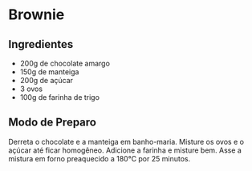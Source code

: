 # Brownie

## Ingredientes
- 200g de chocolate amargo
- 150g de manteiga
- 200g de açúcar
- 3 ovos
- 100g de farinha de trigo

## Modo de Preparo
 Derreta o chocolate e a manteiga em banho-maria.
 Misture os ovos e o açúcar até ficar homogêneo.
 Adicione a farinha e misture bem.
 Asse a mistura em forno preaquecido a 180°C por 25 minutos.
